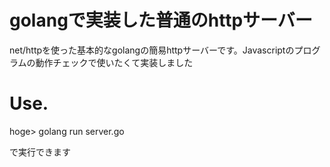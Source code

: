 # golangで実装した普通のhttpサーバー

net/httpを使った基本的なgolangの簡易httpサーバーです。Javascriptのプログラムの動作チェックで使いたくて実装しました

# Use.

hoge> golang run server.go

で実行できます
